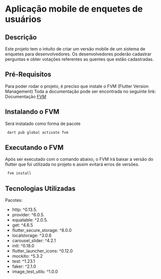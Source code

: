 # Aplicação mobile de enquetes de usuários

## Descrição

Este projeto tem o intuíto de criar um versão mobile de um sistema de enquetes para desenvolvedores. Os desenvolvedores poderão cadastrar perguntas e obter votações referentes as quentes que estão cadastradas.

## Pré-Requisitos

Para poder rodar o projeto, é preciso que instale o FVM (Flutter Version Management)
Toda a documentação pode ser encontrada no seguinte link: Documentação [FVM](https://fvm.app/docs/getting_started/installation)

## Instalando o FVM

Será instalado como forma de pacote

```bash
 dart pub global activate fvm
```

## Executando o FVM

Após ser executado com o comando abaixo, o FVM irá baixar a versão do flutter que foi utilizada no projeto e
assim evitará erros de versões.

```bash
 fvm install
```

## Tecnologias Utilizadas

Pacotes:

- http: ^0.13.5.
- provider: ^6.0.5.
- equatable: ^2.0.5.
- get: ^4.6.5
- flutter_secure_storage: ^8.0.0
- localstorage: ^3.0.6
- carousel_slider: ^4.2.1
- intl: ^0.18.0
- flutter_launcher_icons: ^0.12.0
- mockito: ^5.3.2
- test: ^1.23.1
- faker: ^2.1.0
- image_test_utils: ^1.0.0
